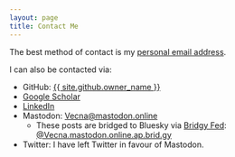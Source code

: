 ```yaml
---
layout: page
title: Contact Me
---
```


The best method of contact is my [personal email address]({{site.email}}).

I can also be contacted via:
+ GitHub: [{{ site.github.owner_name }}]({{site.github.owner_url}})
+ [Google Scholar](https://scholar.google.com/citations?user=Jh14gGMAAAAJ&hl=en)
+ [LinkedIn](https://www.linkedin.com/in/richard-hussey-a5028573/)
+ Mastodon: [Vecna@mastodon.online](https://mastodon.online/@Vecna)
	+ These posts are bridged to Bluesky via [Bridgy Fed](https://fed.brid.gy/): [@Vecna.mastodon.online.ap.brid.gy](https://bsky.app/profile/Vecna.mastodon.online.ap.brid.gy)
+ Twitter: I have left Twitter in favour of Mastodon.

